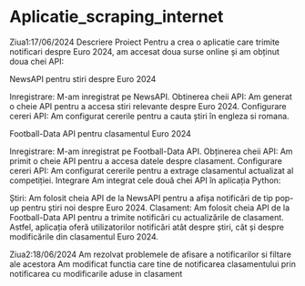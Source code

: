 # Aplicatie_scraping_internet
Ziua1:17/06/2024
Descriere Proiect
Pentru a crea o aplicatie care trimite notificari despre Euro 2024, am accesat doua surse online și am obținut doua chei API:

NewsAPI pentru stiri despre Euro 2024

Inregistrare: M-am inregistrat pe NewsAPI.
Obtinerea cheii API: Am generat o cheie API pentru a accesa stiri relevante despre Euro 2024.
Configurare cereri API: Am configurat cererile pentru a cauta știri în engleza si romana.

Football-Data API pentru clasamentul Euro 2024

Inregistrare: M-am inregistrat pe Football-Data API.
Obținerea cheii API: Am primit o cheie API pentru a accesa datele despre clasament.
Configurare cereri API: Am configurat cererile pentru a extrage clasamentul actualizat al competiției.
Integrare
Am integrat cele două chei API în aplicația Python:

Știri: Am folosit cheia API de la NewsAPI pentru a afișa notificări de tip pop-up pentru știri noi despre Euro 2024.
Clasament: Am folosit cheia API de la Football-Data API pentru a trimite notificări cu actualizările de clasament.
Astfel, aplicația oferă utilizatorilor notificări atât despre știri, cât și despre modificările din clasamentul Euro 2024.


Ziua2:18/06/2024
Am rezolvat problemele de afisare a notificarilor si filtare ale acestora 
Am modificat functia care tine de notificarea clasamentului prin notificarea cu modificarile aduse in clasament
